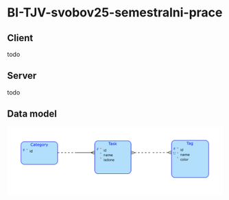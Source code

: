# BI-TJV-svobov25-semestralni-prace

## Client 

todo

## Server

todo

## Data model

![data model](relational_model.png)
